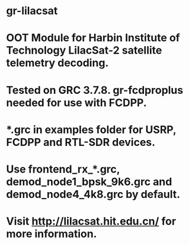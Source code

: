 # gr-lilacsat
#
# OOT Module for Harbin Institute of Technology LilacSat-2 satellite telemetry decoding.
#
# Tested on GRC 3.7.8. gr-fcdproplus needed for use with FCDPP. 
#
# *.grc in examples folder for USRP, FCDPP and RTL-SDR devices.
# Use frontend_rx_*.grc, demod_node1_bpsk_9k6.grc and demod_node4_4k8.grc by default.
#
# Visit http://lilacsat.hit.edu.cn/ for more information.
#
